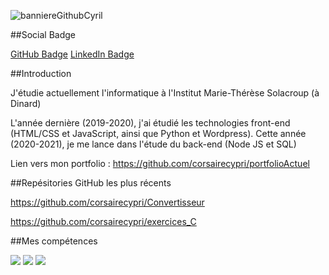 


![banniereGithubCyril](https://user-images.githubusercontent.com/72859141/137271966-c35ad8f4-f7bc-4f7b-907b-a039f7764640.PNG)


##Social Badge

[GitHub Badge](https://img.shields.io/badge/GitHub-100000?style=for-the-badge&logo=github&logoColor=white)
[LinkedIn Badge](https://www.linkedin.com/in/cyril-prigent/)


##Introduction

J'étudie actuellement l'informatique à l'Institut Marie-Thérèse Solacroup (à Dinard)

L'année dernière (2019-2020), j'ai étudié les technologies front-end (HTML/CSS et JavaScript, ainsi que Python et Wordpress).
Cette année (2020-2021), je me lance dans l'étude du back-end (Node JS et SQL)

Lien vers mon portfolio : https://github.com/corsairecypri/portfolioActuel


##Repésitories GitHub les plus récents


<!-- BLOG-POST-LIST:START -->

https://github.com/corsairecypri/Convertisseur

https://github.com/corsairecypri/exercices_C

<!-- BLOG-POST-LIST:END --> 

##Mes compétences

![](https://img.shields.io/badge/Style-CSS-informational?style=flat&logo=css3&logoColor=white&color=4AB197)
![](https://img.shields.io/badge/Code-JavaScript-informational?style=flat&logo=JavaScript&logoColor=white&color=4AB197)
![](https://img.shields.io/badge/Tools-GitHub-informational?style=flat&logo=GitHub&logoColor=white&color=4AB197)


